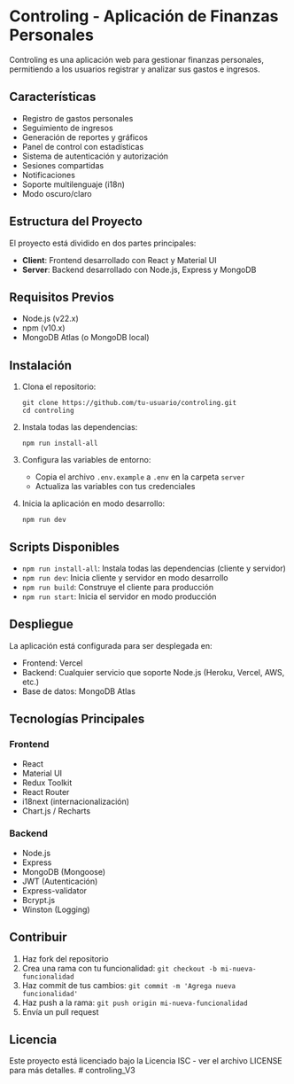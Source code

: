 # Controling - Aplicación de Finanzas Personales

Controling es una aplicación web para gestionar finanzas personales, permitiendo a los usuarios registrar y analizar sus gastos e ingresos.

## Características

- Registro de gastos personales
- Seguimiento de ingresos
- Generación de reportes y gráficos
- Panel de control con estadísticas
- Sistema de autenticación y autorización
- Sesiones compartidas
- Notificaciones
- Soporte multilenguaje (i18n)
- Modo oscuro/claro

## Estructura del Proyecto

El proyecto está dividido en dos partes principales:

- **Client**: Frontend desarrollado con React y Material UI
- **Server**: Backend desarrollado con Node.js, Express y MongoDB

## Requisitos Previos

- Node.js (v22.x)
- npm (v10.x)
- MongoDB Atlas (o MongoDB local)

## Instalación

1. Clona el repositorio:
   ```
   git clone https://github.com/tu-usuario/controling.git
   cd controling
   ```

2. Instala todas las dependencias:
   ```
   npm run install-all
   ```

3. Configura las variables de entorno:
   - Copia el archivo `.env.example` a `.env` en la carpeta `server`
   - Actualiza las variables con tus credenciales

4. Inicia la aplicación en modo desarrollo:
   ```
   npm run dev
   ```

## Scripts Disponibles

- `npm run install-all`: Instala todas las dependencias (cliente y servidor)
- `npm run dev`: Inicia cliente y servidor en modo desarrollo
- `npm run build`: Construye el cliente para producción
- `npm run start`: Inicia el servidor en modo producción

## Despliegue

La aplicación está configurada para ser desplegada en:
- Frontend: Vercel
- Backend: Cualquier servicio que soporte Node.js (Heroku, Vercel, AWS, etc.)
- Base de datos: MongoDB Atlas

## Tecnologías Principales

### Frontend
- React
- Material UI
- Redux Toolkit
- React Router
- i18next (internacionalización)
- Chart.js / Recharts

### Backend
- Node.js
- Express
- MongoDB (Mongoose)
- JWT (Autenticación)
- Express-validator
- Bcrypt.js
- Winston (Logging)

## Contribuir

1. Haz fork del repositorio
2. Crea una rama con tu funcionalidad: `git checkout -b mi-nueva-funcionalidad`
3. Haz commit de tus cambios: `git commit -m 'Agrega nueva funcionalidad'`
4. Haz push a la rama: `git push origin mi-nueva-funcionalidad`
5. Envía un pull request

## Licencia

Este proyecto está licenciado bajo la Licencia ISC - ver el archivo LICENSE para más detalles. #   c o n t r o l i n g _ V 3  
 